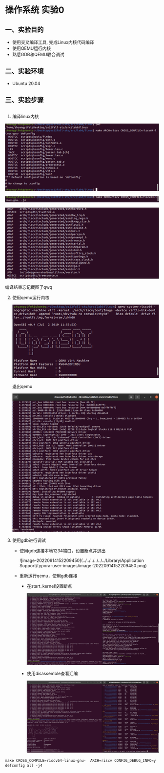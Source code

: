 # 操作系统 实验0

## 一、实验目的

- 使用交叉编译工具, 完成Linux内核代码编译
- 使用QEMU运行内核
- 熟悉GDB和QEMU联合调试



## 二、实验环境

- Ubuntu 20.04



## 三、实验步骤

## 

1.  编译linux内核

   ![](./img/4.3_1.png)

   ![](./img/4.3_2.png)

   ![](./img/4.3_3.png)

   编译结束忘记截图了qwq

2. 使用qemu运行内核

   ![](./img/4.4_4.png)

   退出qemu

   ![](./img/4.4_5.png)

3. 使用gdb进行调试

   - 使用gdb连接本地1234端口，设置断点并退出

     ![image-20220914152209450](../../../../../../Library/Application Support/typora-user-images/image-20220914152209450.png)

   - 重新运行qemu，使用gdb连接

     - 在start_kernel设置断点

       ![](./img/4.5_2.png)

     - 使用disassemble查看汇编

       ![](./img/4.5_3.png)











```
make CROSS_COMPILE=riscv64-linux-gnu-  ARCH=riscv CONFIG_DEBUG_INFO=y  defconfig all -j4
```

